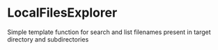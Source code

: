 # LocalFilesExplorer
Simple template function for search and list filenames present in target directory and subdirectories
